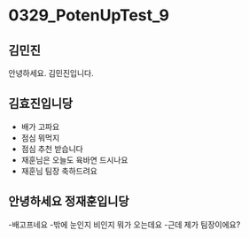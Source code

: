# 0329_PotenUpTest_9
## 김민진
안녕하세요. 김민진입니다.

## 김효진입니당
- 배가 고파요 
- 점심 뭐먹지 
- 점심 추천 받습니다 
- 재훈님은 오늘도 육바연 드시나요 
- 재훈님 팀장 축하드려요 

## 안녕하세요 정재훈입니당
-배고프네요
-밖에 눈인지 비인지 뭐가 오는데요
-근데 제가 팀장이에요?


